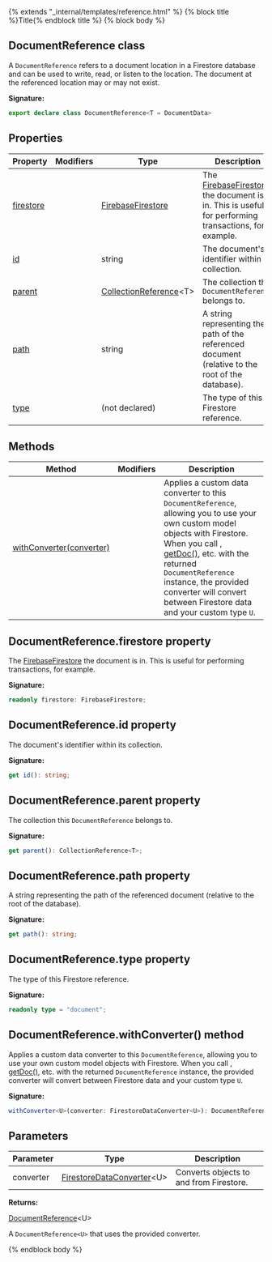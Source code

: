 {% extends "_internal/templates/reference.html" %}
{% block title %}Title{% endblock title %}
{% block body %}

## DocumentReference class

A `DocumentReference` refers to a document location in a Firestore database and can be used to write, read, or listen to the location. The document at the referenced location may or may not exist.

<b>Signature:</b>

```typescript
export declare class DocumentReference<T = DocumentData> 
```

## Properties

|  Property | Modifiers | Type | Description |
|  --- | --- | --- | --- |
|  [firestore](./firestore_.documentreference.md#documentreferencefirestore_property) |  | [FirebaseFirestore](./firestore_.firebasefirestore.md#firebasefirestore_class) | The [FirebaseFirestore](./firestore_.firebasefirestore.md#firebasefirestore_class) the document is in. This is useful for performing transactions, for example. |
|  [id](./firestore_.documentreference.md#documentreferenceid_property) |  | string | The document's identifier within its collection. |
|  [parent](./firestore_.documentreference.md#documentreferenceparent_property) |  | [CollectionReference](./firestore_.collectionreference.md#collectionreference_class)<!-- -->&lt;T&gt; | The collection this <code>DocumentReference</code> belongs to. |
|  [path](./firestore_.documentreference.md#documentreferencepath_property) |  | string | A string representing the path of the referenced document (relative to the root of the database). |
|  [type](./firestore_.documentreference.md#documentreferencetype_property) |  | (not declared) | The type of this Firestore reference. |

## Methods

|  Method | Modifiers | Description |
|  --- | --- | --- |
|  [withConverter(converter)](./firestore_.documentreference.md#documentreferencewithconverter_method) |  | Applies a custom data converter to this <code>DocumentReference</code>, allowing you to use your own custom model objects with Firestore. When you call , [getDoc()](./firestore_.md#getdoc_function)<!-- -->, etc. with the returned <code>DocumentReference</code> instance, the provided converter will convert between Firestore data and your custom type <code>U</code>. |

## DocumentReference.firestore property

The [FirebaseFirestore](./firestore_.firebasefirestore.md#firebasefirestore_class) the document is in. This is useful for performing transactions, for example.

<b>Signature:</b>

```typescript
readonly firestore: FirebaseFirestore;
```

## DocumentReference.id property

The document's identifier within its collection.

<b>Signature:</b>

```typescript
get id(): string;
```

## DocumentReference.parent property

The collection this `DocumentReference` belongs to.

<b>Signature:</b>

```typescript
get parent(): CollectionReference<T>;
```

## DocumentReference.path property

A string representing the path of the referenced document (relative to the root of the database).

<b>Signature:</b>

```typescript
get path(): string;
```

## DocumentReference.type property

The type of this Firestore reference.

<b>Signature:</b>

```typescript
readonly type = "document";
```

## DocumentReference.withConverter() method

Applies a custom data converter to this `DocumentReference`<!-- -->, allowing you to use your own custom model objects with Firestore. When you call , [getDoc()](./firestore_.md#getdoc_function)<!-- -->, etc. with the returned `DocumentReference` instance, the provided converter will convert between Firestore data and your custom type `U`<!-- -->.

<b>Signature:</b>

```typescript
withConverter<U>(converter: FirestoreDataConverter<U>): DocumentReference<U>;
```

## Parameters

|  Parameter | Type | Description |
|  --- | --- | --- |
|  converter | [FirestoreDataConverter](./firestore_.firestoredataconverter.md#firestoredataconverter_interface)<!-- -->&lt;U&gt; | Converts objects to and from Firestore. |

<b>Returns:</b>

[DocumentReference](./firestore_.documentreference.md#documentreference_class)<!-- -->&lt;U&gt;

A `DocumentReference<U>` that uses the provided converter.

{% endblock body %}
